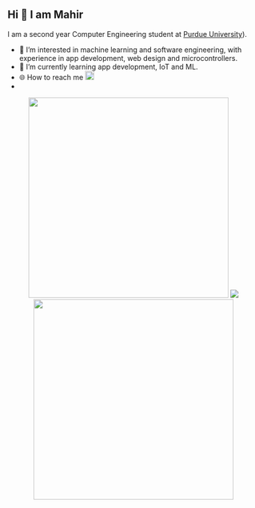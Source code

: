 ## Hi 👋 I am Mahir 
I am a second year Computer Engineering student at [Purdue University](https://www.purdue.edu/)).
- 👀 I’m interested in machine learning and software engineering, with experience in app development, web design and microcontrollers.
- 🌱 I’m currently learning app development, IoT and ML.
- 🌐 How to reach me <a href="https://www.linkedin.com/in/shahmdmahir03" target="_blank" rel="nofollow"><img alt="Linkdein" width="18px" src="https://cdn.jsdelivr.net/npm/simple-icons@v3/icons/linkedin.svg" /></a>
- 
<p align = "center">
  <img src = "https://github-readme-stats.vercel.app/api?username=shah527&show_icons=true&theme=dark" width = 400>
  <img src = "https://github-readme-stats.vercel.app/api/top-langs/?username=shah527&layout=compact&hide_border=true&theme=dark&langs_count=6">
  <img src = "https://github-readme-streak-stats.herokuapp.com?user=shah527&theme=dark&hide_border=true" width = 400>
</p>

